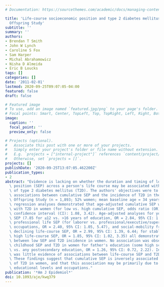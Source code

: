 ```yaml
---
# Documentation: https://sourcethemes.com/academic/docs/managing-content/

title: 'Life-course socioeconomic position and type 2 diabetes mellitus: The Framingham
  Offspring Study'
subtitle: ''
summary: ''
authors:
- Brendan T Smith
- John W Lynch
- Caroline S Fox
- Sam Harper
- Michal Abrahamowicz
- Nisha D Almeida
- Eric B Loucks
tags: []
categories: []
date: '2011-02-01'
lastmod: 2020-09-25T09:07:05-04:00
featured: false
draft: false

# Featured image
# To use, add an image named `featured.jpg/png` to your page's folder.
# Focal points: Smart, Center, TopLeft, Top, TopRight, Left, Right, BottomLeft, Bottom, BottomRight.
image:
  caption: ''
  focal_point: ''
  preview_only: false

# Projects (optional).
#   Associate this post with one or more of your projects.
#   Simply enter your project's folder or file name without extension.
#   E.g. `projects = ["internal-project"]` references `content/project/deep-learning/index.md`.
#   Otherwise, set `projects = []`.
projects: []
publishDate: '2020-09-25T13:07:05.462200Z'
publication_types:
- 2
abstract: "Evidence is lacking on whether the duration and timing of low socioeconomic\
  \ position (SEP) across a person's life course may be associated with incidence\
  \ of type 2 diabetes mellitus (T2D). The authors' objectives were to investigate\
  \ associations between cumulative SEP and the incidence of T2D in the Framingham\
  \ Offspring Study (n = 1,893; 52% women; mean baseline age = 34 years). Pooled logistic\
  \ regression analyses demonstrated that age-adjusted cumulative SEP was associated\
  \ with T2D in women (for low vs. high cumulative SEP, odds ratio (OR) = 1.92, 95%\
  \ confidence interval (CI): 1.08, 3.42). Age-adjusted analyses for young-adulthood\
  \ SEP (7.85 for ≤12 vs. >16 years of education, OR = 2.84, 95% CI: 1.03), active\
  \ professional life SEP (for laborer vs. professional/executive/supervisory/technical\
  \ occupations, OR = 2.40, 95% CI: 1.05, 5.47), and social-mobility frameworks (for\
  \ declining life-course SEP, OR = 2.99, 95% CI: 1.39, 6.44; for stable low vs. stable\
  \ high life-course SEP, OR = 1.85, 95% CI: 1.02, 3.35) all demonstrated associations\
  \ between low SEP and T2D incidence in women. No association was observed between\
  \ childhood SEP and T2D in women for father's education (some high school or less\
  \ vs. any postsecondary education, OR = 1.26, 95% CI: 0.72, 2.22). In men, there\
  \ was little evidence of associations between life-course SEP and T2D incidence.\
  \ These findings suggest that cumulative SEP is inversely associated with incidence\
  \ of T2D in women, and that this association may be primarily due to the women's\
  \ educational levels and occupations."
publication: '*Am J Epidemiol*'
doi: 10.1093/aje/kwq379
---
```

